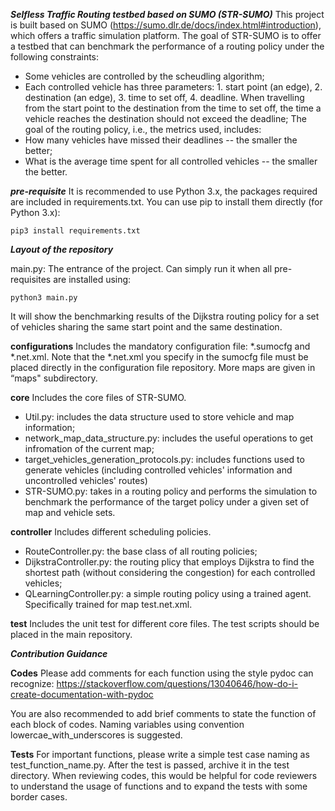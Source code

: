 ***Selfless Traffic Routing testbed based on SUMO (STR-SUMO)***
This project is built based on SUMO (https://sumo.dlr.de/docs/index.html#introduction), which offers a traffic simulation platform.
The goal of STR-SUMO is to offer a testbed that can benchmark the performance of a routing policy under the following constraints:
- Some vehicles are controlled by the scheudling algorithm;
- Each controlled vehicle has three parameters: 1. start point (an edge), 2. destination (an edge), 3. time to set off, 4. deadline. When travelling from the start point to the destination from the time to set off, the time a vehicle reaches the destination should not exceed the deadline;
The goal of the routing policy, i.e., the metrics used, includes:
- How many vehicles have missed their deadlines -- the smaller the better;
- What is the average time spent for all controlled vehicles -- the smaller the better.

***pre-requisite***
It is recommended to use Python 3.x, the packages required are included in requirements.txt. 
You can use pip to install them directly (for Python 3.x):
```
pip3 install requirements.txt
```

***Layout of the repository***

main.py: The entrance of the project. Can simply run it when all pre-requisites are installed using:
```
python3 main.py
```
It will show the benchmarking results of the Dijkstra routing policy for a set of vehicles sharing the same start point and the same destination.

**configurations**
Includes the mandatory configuration file: \*.sumocfg and \*.net.xml. Note that the \*.net.xml you specify in the sumocfg file must be placed directly in the configuration file repository.
More maps are given in “maps" subdirectory.

**core**
Includes the core files of STR-SUMO. 
- Util.py: includes the data structure used to store vehicle and map information;
- network_map_data_structure.py: includes the useful operations to get infromation of the current map;
- target_vehicles_generation_protocols.py: includes functions used to generate vehicles (including controlled vehicles' information and uncontrolled vehicles' routes)
- STR-SUMO.py: takes in a routing policy and performs the simulation to benchmark the performance of the target policy under a given set of map and vehicle sets.

**controller**
Includes different scheduling policies.
- RouteController.py: the base class of all routing policies;
- DijkstraController.py: the routing plicy that employs Dijkstra to find the shortest path (without considering the congestion) for each controlled vehicles;
- QLearningController.py: a simple routing policy using a trained agent. Specifically trained for map test.net.xml.

**test**
Includes the unit test for different core files.
The test scripts should be placed in the main repository.

***Contribution Guidance***

**Codes**
Please add comments for each function using the style pydoc can recognize: https://stackoverflow.com/questions/13040646/how-do-i-create-documentation-with-pydoc

You are also recommended to add brief comments to state the function of each block of codes. Naming variables using convention lowercae_with_underscores is suggested.

**Tests**
For important functions, please write a simple test case naming as test_function_name.py. After the test is passed, archive it in the test directory. When reviewing codes, this would be helpful for code reviewers to understand the usage of functions and to expand the tests with some border cases.
